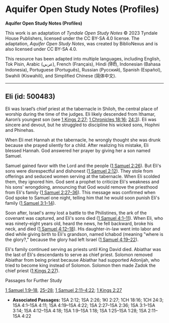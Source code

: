 # Aquifer Open Study Notes (Profiles)

**Aquifer Open Study Notes (Profiles)**

This work is an adaptation of *Tyndale Open Study Notes* © 2023 Tyndale House Publishers, licensed under the CC BY\-SA 4\.0 license. The adaptation, *Aquifer Open Study Notes*, was created by BiblioNexus and is also licensed under CC BY\-SA 4\.0\.

This resource has been adapted into multiple languages, including English, Tok Pisin, Arabic (عربي), French (Français), Hindi (हिंदी), Indonesian (Bahasa Indonesia), Portuguese (Português), Russian (Русский), Spanish (Español), Swahili (Kiswahili), and Simplified Chinese (简体中文).



--------------------------------

## Eli (id: 500483)

Eli was Israel’s chief priest at the tabernacle in Shiloh, the central place of worship during the time of the judges. Eli likely descended from Ithamar, Aaron’s youngest son (see [1 Kings 2:27](https://ref.ly/1Kgs2:27); [1 Chronicles 18:16](https://ref.ly/1Chr18:16); [24:3](https://ref.ly/1Chr24:3)). Eli was sincere and devout, but he struggled to discipline his wicked sons, Hophni and Phinehas.

When Eli met Hannah at the tabernacle, he wrongly thought she was drunk because she prayed silently for a child. After realizing his mistake, Eli blessed Hannah. God answered her prayer by giving her a son named Samuel.

Samuel gained favor with the Lord and the people ([1 Samuel 2:26](https://ref.ly/1Sam2:26)). But Eli's sons were disrespectful and dishonest ([1 Samuel 2:12](https://ref.ly/1Sam2:12)). They stole from offerings and seduced women serving at the tabernacle. When Eli scolded them, they ignored him. God sent a prophet to criticize Eli's weakness and his sons' wrongdoing, announcing that God would remove the priesthood from Eli's family ([1 Samuel 2:27–36](https://ref.ly/1Sam2:27-1Sam2:36)). This message was confirmed when God spoke to Samuel one night, telling him that he would soon punish Eli's family ([1 Samuel 3:1–14](https://ref.ly/1Sam3:1-1Sam3:14)). 

Soon after, Israel's army lost a battle to the Philistines, the ark of the covenant was captured, and Eli's sons died ([1 Samuel 4:1–11](https://ref.ly/1Sam4:1-1Sam4:11)). When Eli, who was ninety\-eight years old, heard the news, he fell backward, broke his neck, and died ([1 Samuel 4:12–18](https://ref.ly/1Sam4:12-1Sam4:18)). His daughter\-in\-law went into labor and died while giving birth to Eli's grandson, named Ichabod (meaning "where is the glory?," because the glory had left Israel ([1 Samuel 4:19–22](https://ref.ly/1Sam4:19-1Sam4:22)).

Eli's family continued serving as priests until King David died. Abiathar was the last of Eli's descendants to serve as chief priest. Solomon removed Abiathar from being priest because Abiathar had supported Adonijah, who tried to become king instead of Solomon. Solomon then made Zadok the chief priest ([1 Kings 2:27](https://ref.ly/1Kgs2:27)).

Passages for Further Study

[1 Samuel 1:9–18](https://ref.ly/1Sam1:9-1Sam1:18), [25–28](https://ref.ly/1Sam1:25-1Sam1:28); [1 Samuel 2:11–4:22](https://ref.ly/1Sam2:11-1Sam4:22); [1 Kings 2:27](https://ref.ly/1Kgs2:27)

* **Associated Passages:** 1SA 2:12; 1SA 2:26; 1KI 2:27; 1CH 18:16; 1CH 24:3; 1SA 4:1–1SA 4:11; 1SA 4:19–1SA 4:22; 1SA 2:27–1SA 2:36; 1SA 3:1–1SA 3:14; 1SA 4:12–1SA 4:18; 1SA 1:9–1SA 1:18; 1SA 1:25–1SA 1:28; 1SA 2:11–1SA 4:22

